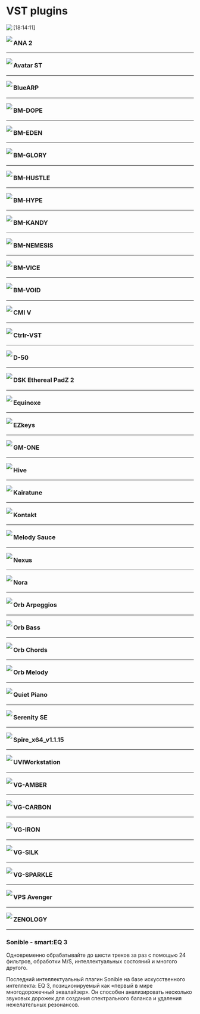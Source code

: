 # VST plugins
<!-- copyright: ReSampled -->

<p class='mb-0'><img align='left' src="Effects/smartEQ3.png" /></p>

[18:14:11] <p class='mb-0'><img align='left' src='Generators/ANA 2.png' /></p>

### ANA 2



<hr style='clear:both' />

<p class='mb-0'><img align='left' src='Generators/Avatar ST.png' /></p>

### Avatar ST



<hr style='clear:both' />

<p class='mb-0'><img align='left' src='Generators/BlueARP.png' /></p>

### BlueARP



<hr style='clear:both' />

<p class='mb-0'><img align='left' src='Generators/BM-DOPE.png' /></p>

### BM-DOPE



<hr style='clear:both' />

<p class='mb-0'><img align='left' src='Generators/BM-EDEN.png' /></p>

### BM-EDEN



<hr style='clear:both' />

<p class='mb-0'><img align='left' src='Generators/BM-GLORY.png' /></p>

### BM-GLORY



<hr style='clear:both' />

<p class='mb-0'><img align='left' src='Generators/BM-HUSTLE.png' /></p>

### BM-HUSTLE



<hr style='clear:both' />

<p class='mb-0'><img align='left' src='Generators/BM-HYPE.png' /></p>

### BM-HYPE



<hr style='clear:both' />

<p class='mb-0'><img align='left' src='Generators/BM-KANDY.png' /></p>

### BM-KANDY



<hr style='clear:both' />

<p class='mb-0'><img align='left' src='Generators/BM-NEMESIS.png' /></p>

### BM-NEMESIS



<hr style='clear:both' />

<p class='mb-0'><img align='left' src='Generators/BM-VICE.png' /></p>

### BM-VICE



<hr style='clear:both' />

<p class='mb-0'><img align='left' src='Generators/BM-VOID.png' /></p>

### BM-VOID



<hr style='clear:both' />

<p class='mb-0'><img align='left' src='Generators/CMI V.png' /></p>

### CMI V



<hr style='clear:both' />

<p class='mb-0'><img align='left' src='Generators/Ctrlr-VST.png' /></p>

### Ctrlr-VST



<hr style='clear:both' />

<p class='mb-0'><img align='left' src='Generators/D-50.png' /></p>

### D-50



<hr style='clear:both' />

<p class='mb-0'><img align='left' src='Generators/DSK Ethereal PadZ 2.png' /></p>

### DSK Ethereal PadZ 2



<hr style='clear:both' />

<p class='mb-0'><img align='left' src='Generators/Equinoxe.png' /></p>

### Equinoxe



<hr style='clear:both' />

<p class='mb-0'><img align='left' src='Generators/EZkeys.png' /></p>

### EZkeys



<hr style='clear:both' />

<p class='mb-0'><img align='left' src='Generators/GM-ONE.png' /></p>

### GM-ONE



<hr style='clear:both' />

<p class='mb-0'><img align='left' src='Generators/Hive.png' /></p>

### Hive



<hr style='clear:both' />

<p class='mb-0'><img align='left' src='Generators/Kairatune.png' /></p>

### Kairatune



<hr style='clear:both' />

<p class='mb-0'><img align='left' src='Generators/Kontakt.png' /></p>

### Kontakt



<hr style='clear:both' />

<p class='mb-0'><img align='left' src='Generators/Melody Sauce.png' /></p>

### Melody Sauce



<hr style='clear:both' />

<p class='mb-0'><img align='left' src='Generators/Nexus.png' /></p>

### Nexus



<hr style='clear:both' />

<p class='mb-0'><img align='left' src='Generators/Nora.png' /></p>

### Nora



<hr style='clear:both' />

<p class='mb-0'><img align='left' src='Generators/Orb Arpeggios.png' /></p>

### Orb Arpeggios



<hr style='clear:both' />

<p class='mb-0'><img align='left' src='Generators/Orb Bass.png' /></p>

### Orb Bass



<hr style='clear:both' />

<p class='mb-0'><img align='left' src='Generators/Orb Chords.png' /></p>

### Orb Chords



<hr style='clear:both' />

<p class='mb-0'><img align='left' src='Generators/Orb Melody.png' /></p>

### Orb Melody



<hr style='clear:both' />

<p class='mb-0'><img align='left' src='Generators/Quiet Piano.png' /></p>

### Quiet Piano



<hr style='clear:both' />

<p class='mb-0'><img align='left' src='Generators/Serenity SE.png' /></p>

### Serenity SE



<hr style='clear:both' />

<p class='mb-0'><img align='left' src='Generators/Spire_x64_v1.1.15.png' /></p>

### Spire_x64_v1.1.15



<hr style='clear:both' />

<p class='mb-0'><img align='left' src='Generators/UVIWorkstation.png' /></p>

### UVIWorkstation



<hr style='clear:both' />

<p class='mb-0'><img align='left' src='Generators/VG-AMBER.png' /></p>

### VG-AMBER



<hr style='clear:both' />

<p class='mb-0'><img align='left' src='Generators/VG-CARBON.png' /></p>

### VG-CARBON



<hr style='clear:both' />

<p class='mb-0'><img align='left' src='Generators/VG-IRON.png' /></p>

### VG-IRON



<hr style='clear:both' />

<p class='mb-0'><img align='left' src='Generators/VG-SILK.png' /></p>

### VG-SILK



<hr style='clear:both' />

<p class='mb-0'><img align='left' src='Generators/VG-SPARKLE.png' /></p>

### VG-SPARKLE



<hr style='clear:both' />

<p class='mb-0'><img align='left' src='Generators/VPS Avenger.png' /></p>

### VPS Avenger



<hr style='clear:both' />

<p class='mb-0'><img align='left' src='Generators/ZENOLOGY.png' /></p>

### ZENOLOGY



<hr style='clear:both' />



### Sonible - smart:EQ 3

Одновременно обрабатывайте до шести треков за раз с помощью 24 фильтров, обработки M/S, интеллектуальных состояний и многого другого.

Последний интеллектуальный плагин Sonible на базе искусственного интеллекта: EQ 3, позиционируемый как «первый в мире многодорожечный эквалайзер». Он способен анализировать несколько звуковых дорожек для создания спектрального баланса и удаления нежелательных резонансов.
